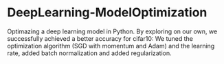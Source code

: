 # DeepLearning-ModelOptimization
 Optimazing a deep learning model in Python.
 By exploring on our own, we successfully achieved a better accuracy for cifar10:
 We tuned the optimization algorithm (SGD with momentum and Adam) and the learning rate,
 added batch normalization and added regularization.
